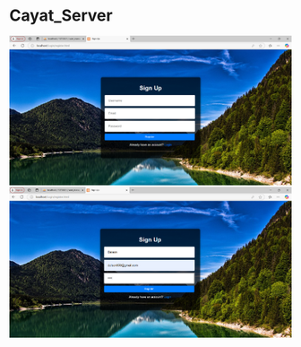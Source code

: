 # Cayat_Server
![image alt](https://github.com/BSIT-Web-Programming-2024/Cayat_Server/blob/8ede68bd978dd058eb349c5d13052150841addb6/Screenshot%201.png)
![image alt](https://github.com/BSIT-Web-Programming-2024/Cayat_Server/blob/3534032ddba306e5c31625791e8eebe04d2f279d/Screenshot%202.png)
